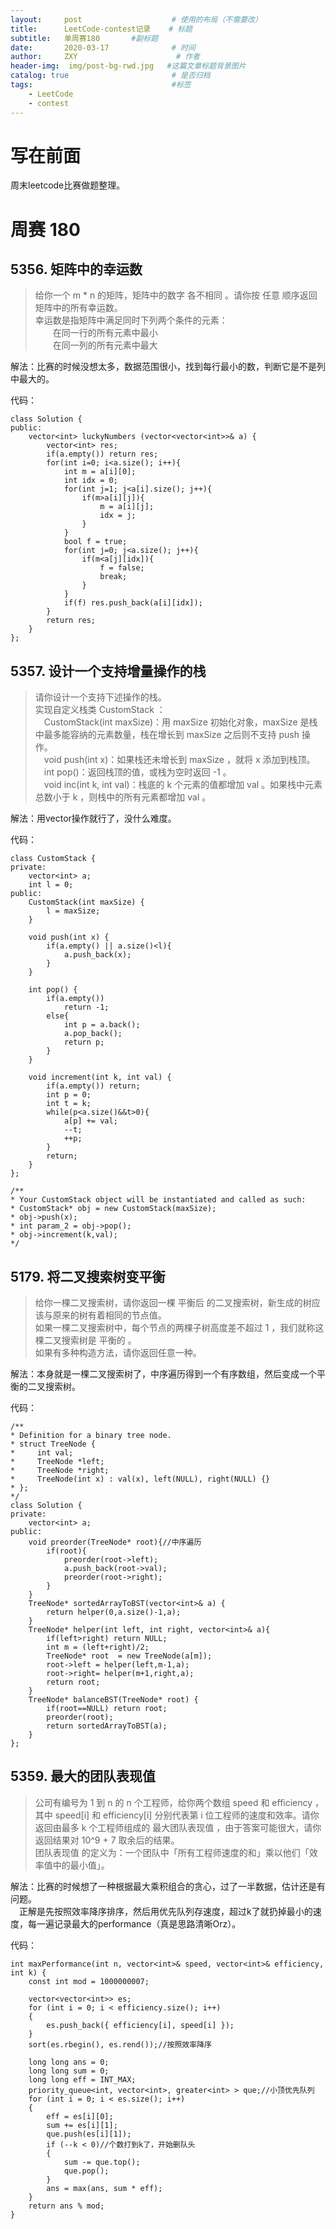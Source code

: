 ```yaml
---
layout:     post                    # 使用的布局（不需要改）
title:      LeetCode-contest记录    # 标题 
subtitle:   单周赛180       #副标题
date:       2020-03-17              # 时间
author:     ZXY                      # 作者
header-img:  img/post-bg-rwd.jpg   #这篇文章标题背景图片
catalog: true                       # 是否归档
tags:                               #标签
    - LeetCode
    - contest
---
```


# 写在前面
周末leetcode比赛做题整理。

# 周赛 180
## 5356. 矩阵中的幸运数
>给你一个 m * n 的矩阵，矩阵中的数字 各不相同 。请你按 任意 顺序返回矩阵中的所有幸运数。<br/>
幸运数是指矩阵中满足同时下列两个条件的元素：<br/>
&emsp;&emsp;在同一行的所有元素中最小<br/>
&emsp;&emsp;在同一列的所有元素中最大<br/>

解法：比赛的时候没想太多，数据范围很小，找到每行最小的数，判断它是不是列中最大的。

代码：

    class Solution {
    public:
        vector<int> luckyNumbers (vector<vector<int>>& a) {
            vector<int> res;
            if(a.empty()) return res;
            for(int i=0; i<a.size(); i++){
                int m = a[i][0];
                int idx = 0;
                for(int j=1; j<a[i].size(); j++){
                    if(m>a[i][j]){
                        m = a[i][j];
                        idx = j;
                    }
                }
                bool f = true;
                for(int j=0; j<a.size(); j++){
                    if(m<a[j][idx]){
                        f = false;
                        break;
                    }
                }
                if(f) res.push_back(a[i][idx]);
            }
            return res;
        }
    };

## 5357. 设计一个支持增量操作的栈
>请你设计一个支持下述操作的栈。<br/>
实现自定义栈类 CustomStack ：<br/>
&emsp;CustomStack(int maxSize)：用 maxSize 初始化对象，maxSize 是栈中最多能容纳的元素数量，栈在增长到 maxSize 之后则不支持 push 操作。<br/>
&emsp;void push(int x)：如果栈还未增长到 maxSize ，就将 x 添加到栈顶。<br/>
&emsp;int pop()：返回栈顶的值，或栈为空时返回 -1 。<br/>
&emsp;void inc(int k, int val)：栈底的 k 个元素的值都增加 val 。如果栈中元素总数小于 k ，则栈中的所有元素都增加 val 。<br/>

解法：用vector操作就行了，没什么难度。

代码：

    class CustomStack {
    private:
        vector<int> a;
        int l = 0;
    public:
        CustomStack(int maxSize) {
            l = maxSize;
        }
        
        void push(int x) {
            if(a.empty() || a.size()<l){
                a.push_back(x);
            }
        }
        
        int pop() {
            if(a.empty())
                return -1;
            else{
                int p = a.back();
                a.pop_back();
                return p;
            }
        }
        
        void increment(int k, int val) {
            if(a.empty()) return;
            int p = 0;
            int t = k;
            while(p<a.size()&&t>0){
                a[p] += val;
                --t;
                ++p;
            }
            return;
        }
    };

    /**
    * Your CustomStack object will be instantiated and called as such:
    * CustomStack* obj = new CustomStack(maxSize);
    * obj->push(x);
    * int param_2 = obj->pop();
    * obj->increment(k,val);
    */

## 5179. 将二叉搜索树变平衡
>给你一棵二叉搜索树，请你返回一棵 平衡后 的二叉搜索树，新生成的树应该与原来的树有着相同的节点值。<br/>
如果一棵二叉搜索树中，每个节点的两棵子树高度差不超过 1 ，我们就称这棵二叉搜索树是 平衡的 。<br/>
如果有多种构造方法，请你返回任意一种。<br/>

解法：本身就是一棵二叉搜索树了，中序遍历得到一个有序数组，然后变成一个平衡的二叉搜索树。

代码：

    /**
    * Definition for a binary tree node.
    * struct TreeNode {
    *     int val;
    *     TreeNode *left;
    *     TreeNode *right;
    *     TreeNode(int x) : val(x), left(NULL), right(NULL) {}
    * };
    */
    class Solution {
    private:
        vector<int> a;
    public:
        void preorder(TreeNode* root){//中序遍历
            if(root){
                preorder(root->left);
                a.push_back(root->val);
                preorder(root->right);
            }
        }
        TreeNode* sortedArrayToBST(vector<int>& a) {
            return helper(0,a.size()-1,a);
        }
        TreeNode* helper(int left, int right, vector<int>& a){
            if(left>right) return NULL;
            int m = (left+right)/2;
            TreeNode* root  = new TreeNode(a[m]);
            root->left = helper(left,m-1,a);
            root->right= helper(m+1,right,a);
            return root;
        }
        TreeNode* balanceBST(TreeNode* root) {
            if(root==NULL) return root;
            preorder(root);
            return sortedArrayToBST(a);
        }
    };

## 5359. 最大的团队表现值
>公司有编号为 1 到 n 的 n 个工程师，给你两个数组 speed 和 efficiency ，其中 speed[i] 和 efficiency[i] 分别代表第 i 位工程师的速度和效率。请你返回由最多 k 个工程师组成的 ​​​​​​最大团队表现值 ，由于答案可能很大，请你返回结果对 10^9 + 7 取余后的结果。<br/>
团队表现值 的定义为：一个团队中「所有工程师速度的和」乘以他们「效率值中的最小值」。<br/>

解法：比赛的时候想了一种根据最大乘积组合的贪心，过了一半数据，估计还是有问题。<br/>
&emsp;正解是先按照效率降序排序，然后用优先队列存速度，超过k了就扔掉最小的速度，每一遍记录最大的performance（真是思路清晰Orz）。

代码：

    int maxPerformance(int n, vector<int>& speed, vector<int>& efficiency, int k) {
        const int mod = 1000000007;

        vector<vector<int>> es;
        for (int i = 0; i < efficiency.size(); i++)
        {
            es.push_back({ efficiency[i], speed[i] });
        }
        sort(es.rbegin(), es.rend());//按照效率降序

        long long ans = 0;
        long long sum = 0;
        long long eff = INT_MAX;
        priority_queue<int, vector<int>, greater<int> > que;//小顶优先队列
        for (int i = 0; i < es.size(); i++)
        {
            eff = es[i][0];
            sum += es[i][1];
            que.push(es[i][1]);
            if (--k < 0)//个数打到k了，开始删队头
            {
                sum -= que.top();
                que.pop();
            }
            ans = max(ans, sum * eff);
        }
        return ans % mod;
    }